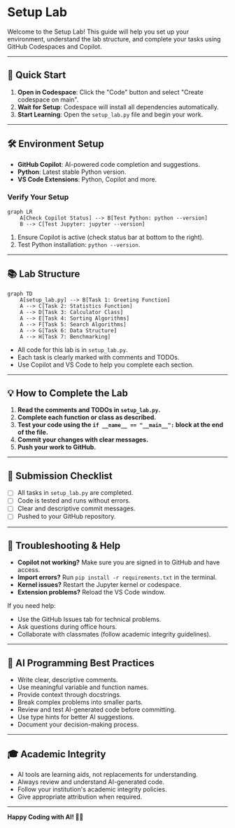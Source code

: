 # Setup Lab

Welcome to the Setup Lab! This guide will help you set up your environment, understand the lab structure, and complete your tasks using GitHub Codespaces and Copilot.

---

## 🚀 Quick Start
1. **Open in Codespace**: Click the "Code" button and select "Create codespace on main".
2. **Wait for Setup**: Codespace will install all dependencies automatically.
3. **Start Learning**: Open the `setup_lab.py` file and begin your work.

---

## 🛠️ Environment Setup

- **GitHub Copilot**: AI-powered code completion and suggestions.
- **Python**: Latest stable Python version.
- **VS Code Extensions**: Python, Copilot and more.

### Verify Your Setup

```mermaid
graph LR
    A[Check Copilot Status] --> B[Test Python: python --version]
    B --> C[Test Jupyter: jupyter --version]
```

1. Ensure Copilot is active (check status bar at bottom to the right).
2. Test Python installation: `python --version`.

---

## 📚 Lab Structure

```mermaid
graph TD
    A[setup_lab.py] --> B[Task 1: Greeting Function]
    A --> C[Task 2: Statistics Function]
    A --> D[Task 3: Calculator Class]
    A --> E[Task 4: Sorting Algorithms]
    A --> F[Task 5: Search Algorithms]
    A --> G[Task 6: Data Structure]
    A --> H[Task 7: Benchmarking]
```

- All code for this lab is in `setup_lab.py`.
- Each task is clearly marked with comments and TODOs.
- Use Copilot and VS Code to help you complete each section.

---

## 💡 How to Complete the Lab

1. **Read the comments and TODOs in `setup_lab.py`.**
2. **Complete each function or class as described.**
3. **Test your code using the `if __name__ == "__main__":` block at the end of the file.**
4. **Commit your changes with clear messages.**
5. **Push your work to GitHub.**

---

## 📝 Submission Checklist

- [ ] All tasks in `setup_lab.py` are completed.
- [ ] Code is tested and runs without errors.
- [ ] Clear and descriptive commit messages.
- [ ] Pushed to your GitHub repository.

---

## 🔧 Troubleshooting & Help

- **Copilot not working?** Make sure you are signed in to GitHub and have access.
- **Import errors?** Run `pip install -r requirements.txt` in the terminal.
- **Kernel issues?** Restart the Jupyter kernel or codespace.
- **Extension problems?** Reload the VS Code window.

If you need help:
- Use the GitHub Issues tab for technical problems.
- Ask questions during office hours.
- Collaborate with classmates (follow academic integrity guidelines).

---

## 🤖 AI Programming Best Practices

- Write clear, descriptive comments.
- Use meaningful variable and function names.
- Provide context through docstrings.
- Break complex problems into smaller parts.
- Review and test AI-generated code before committing.
- Use type hints for better AI suggestions.
- Document your decision-making process.

---

## 🎓 Academic Integrity

- AI tools are learning aids, not replacements for understanding.
- Always review and understand AI-generated code.
- Follow your institution's academic integrity policies.
- Give appropriate attribution when required.

---

**Happy Coding with AI! 🤖✨**
